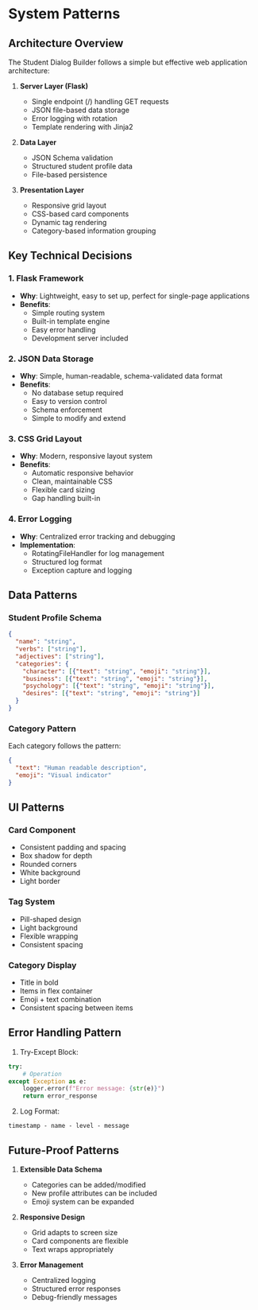 # System Patterns

## Architecture Overview

The Student Dialog Builder follows a simple but effective web application architecture:

1. **Server Layer (Flask)**
   - Single endpoint (/) handling GET requests
   - JSON file-based data storage
   - Error logging with rotation
   - Template rendering with Jinja2

2. **Data Layer**
   - JSON Schema validation
   - Structured student profile data
   - File-based persistence

3. **Presentation Layer**
   - Responsive grid layout
   - CSS-based card components
   - Dynamic tag rendering
   - Category-based information grouping

## Key Technical Decisions

### 1. Flask Framework
- **Why**: Lightweight, easy to set up, perfect for single-page applications
- **Benefits**:
  * Simple routing system
  * Built-in template engine
  * Easy error handling
  * Development server included

### 2. JSON Data Storage
- **Why**: Simple, human-readable, schema-validated data format
- **Benefits**:
  * No database setup required
  * Easy to version control
  * Schema enforcement
  * Simple to modify and extend

### 3. CSS Grid Layout
- **Why**: Modern, responsive layout system
- **Benefits**:
  * Automatic responsive behavior
  * Clean, maintainable CSS
  * Flexible card sizing
  * Gap handling built-in

### 4. Error Logging
- **Why**: Centralized error tracking and debugging
- **Implementation**:
  * RotatingFileHandler for log management
  * Structured log format
  * Exception capture and logging

## Data Patterns

### Student Profile Schema
```json
{
  "name": "string",
  "verbs": ["string"],
  "adjectives": ["string"],
  "categories": {
    "character": [{"text": "string", "emoji": "string"}],
    "business": [{"text": "string", "emoji": "string"}],
    "psychology": [{"text": "string", "emoji": "string"}],
    "desires": [{"text": "string", "emoji": "string"}]
  }
}
```

### Category Pattern
Each category follows the pattern:
```json
{
  "text": "Human readable description",
  "emoji": "Visual indicator"
}
```

## UI Patterns

### Card Component
- Consistent padding and spacing
- Box shadow for depth
- Rounded corners
- White background
- Light border

### Tag System
- Pill-shaped design
- Light background
- Flexible wrapping
- Consistent spacing

### Category Display
- Title in bold
- Items in flex container
- Emoji + text combination
- Consistent spacing between items

## Error Handling Pattern

1. Try-Except Block:
```python
try:
    # Operation
except Exception as e:
    logger.error(f"Error message: {str(e)}")
    return error_response
```

2. Log Format:
```
timestamp - name - level - message
```

## Future-Proof Patterns

1. **Extensible Data Schema**
   - Categories can be added/modified
   - New profile attributes can be included
   - Emoji system can be expanded

2. **Responsive Design**
   - Grid adapts to screen size
   - Card components are flexible
   - Text wraps appropriately

3. **Error Management**
   - Centralized logging
   - Structured error responses
   - Debug-friendly messages
